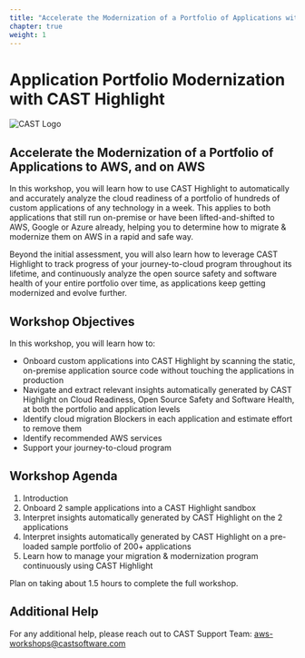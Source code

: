 ```yaml
--- 
title: "Accelerate the Modernization of a Portfolio of Applications with CAST Highlight" 
chapter: true 
weight: 1
--- 
```


# Application Portfolio Modernization with CAST Highlight 
![CAST Logo](/images/CAST_Logo.png) 

## Accelerate the Modernization of a Portfolio of Applications to AWS, and on AWS 

In this workshop, you will learn how to use CAST Highlight to automatically and accurately analyze the cloud readiness of a portfolio of hundreds of custom applications of any technology in a week. This applies to both applications that still run on-premise or have been lifted-and-shifted to AWS, Google or Azure already, helping you to determine how to migrate & modernize them on AWS in a rapid and safe way. 

Beyond the initial assessment, you will also learn how to leverage CAST Highlight to track progress of your journey-to-cloud program throughout its lifetime, and continuously analyze the open source safety and software health of your entire portfolio over time, as applications keep getting modernized and evolve further. 

## Workshop Objectives

In this workshop, you will learn how to: 
- Onboard custom applications into CAST Highlight by scanning the static, on-premise application source code without touching the applications in production
- Navigate and extract relevant insights automatically generated by CAST Highlight on Cloud Readiness, Open Source Safety and Software Health, at both the portfolio and application levels
- Identify cloud migration Blockers in each application and estimate effort to remove them 
- Identify recommended AWS services 
- Support your journey-to-cloud program 

## Workshop Agenda 

1. Introduction 
2. Onboard 2 sample applications into a CAST Highlight sandbox 
3. Interpret insights automatically generated by CAST Highlight on the 2 applications 
4. Interpret insights automatically generated by CAST Highlight on a pre-loaded sample portfolio of 200+ applications 
5. Learn how to manage your migration & modernization program continuously using CAST Highlight 

Plan on taking about 1.5 hours to complete the full workshop.  

## Additional Help 

For any additional help, please reach out to CAST Support Team: aws-workshops@castsoftware.com 